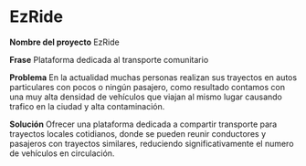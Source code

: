 # EzRide
**Nombre del proyecto**
EzRide

**Frase**
Plataforma dedicada al transporte comunitario

**Problema**
En la actualidad muchas personas realizan sus trayectos en autos particulares con pocos o ningún pasajero, como resultado contamos con una muy alta densidad de vehículos que viajan al mismo lugar causando trafico en la ciudad y alta contaminación.

**Solución**
Ofrecer una plataforma dedicada a compartir transporte para trayectos locales cotidianos, donde se pueden reunir conductores y pasajeros con trayectos similares, reduciendo significativamente el numero de vehículos en circulación.
